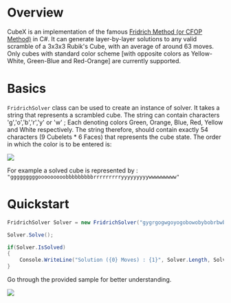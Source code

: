 # Overview

CubeX is an implementation of the famous [Fridrich Method (or CFOP Method)](https://en.wikipedia.org/wiki/CFOP_Method) in C#. It can generate layer-by-layer solutions to any valid scramble of a 3x3x3 Rubik's Cube, with an average of around 63 moves. Only cubes with standard color scheme [with opposite colors as Yellow-White, Green-Blue and Red-Orange] are currently supported.

# Basics

`FridrichSolver` class can be used to create an instance of solver. It takes a string that represents a scrambled cube. The string can contain characters 'g','o','b','r','y' or 'w' ; Each denoting colors Green, Orange, Blue, Red, Yellow and White respectively. The string therefore, should contain exactly 54 characters (9 Cubelets * 6 Faces) that represents the cube state. The order in which the color is to be entered is:

![](https://i.imgur.com/pR2Zkia.png)

For example a solved cube is represented by : `"gggggggggooooooooobbbbbbbbbrrrrrrrrryyyyyyyyywwwwwwwww"`

# Quickstart

 ```c#
 FridrichSolver Solver = new FridrichSolver("gygrgogwgoyogobowobybobrbwbryrbrgrwryoybygyrywrwbwgwow"); //The Superflip!

 Solver.Solve();

 if(Solver.IsSolved)
 {
     Console.WriteLine("Solution ({0} Moves) : {1}", Solver.Length, Solver.Solution);
 }
 ```

Go through the provided sample for better understanding.

![](https://i.imgur.com/VlMntOB.png)

